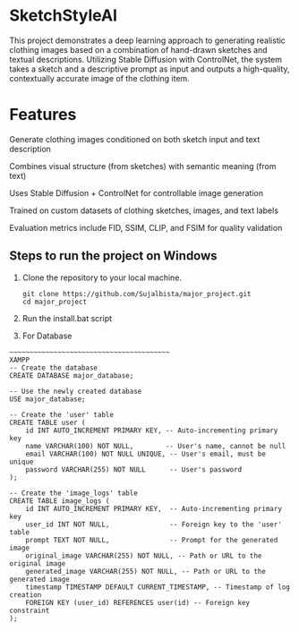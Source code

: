 # SketchStyleAI

This project demonstrates a deep learning approach to generating realistic clothing images based on a combination of hand-drawn sketches and textual descriptions. Utilizing Stable Diffusion with ControlNet, the system takes a sketch and a descriptive prompt as input and outputs a high-quality, contextually accurate image of the clothing item.

# Features

Generate clothing images conditioned on both sketch input and text description

Combines visual structure (from sketches) with semantic meaning (from text)

Uses Stable Diffusion + ControlNet for controllable image generation

Trained on custom datasets of clothing sketches, images, and text labels

Evaluation metrics include FID, SSIM, CLIP, and FSIM for quality validation

## Steps to run the project on Windows

1. Clone the repository to your local machine.

   ```batch
   git clone https://github.com/Sujalbista/major_project.git
   cd major_project

   ```

2. Run the install.bat script

3. For Database

```
~~~~~~~~~~~~~~~~~~~~~~~~~~~~~~~~~~~~~~~~
XAMPP
-- Create the database
CREATE DATABASE major_database;

-- Use the newly created database
USE major_database;

-- Create the 'user' table
CREATE TABLE user (
    id INT AUTO_INCREMENT PRIMARY KEY, -- Auto-incrementing primary key
    name VARCHAR(100) NOT NULL,        -- User's name, cannot be null
    email VARCHAR(100) NOT NULL UNIQUE, -- User's email, must be unique
    password VARCHAR(255) NOT NULL      -- User's password
);

-- Create the 'image_logs' table
CREATE TABLE image_logs (
    id INT AUTO_INCREMENT PRIMARY KEY,  -- Auto-incrementing primary key
    user_id INT NOT NULL,               -- Foreign key to the 'user' table
    prompt TEXT NOT NULL,               -- Prompt for the generated image
    original_image VARCHAR(255) NOT NULL, -- Path or URL to the original image
    generated_image VARCHAR(255) NOT NULL, -- Path or URL to the generated image
    timestamp TIMESTAMP DEFAULT CURRENT_TIMESTAMP, -- Timestamp of log creation
    FOREIGN KEY (user_id) REFERENCES user(id) -- Foreign key constraint
);


```
